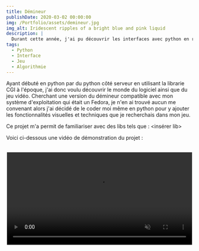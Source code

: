 ```yaml
---
title: Démineur
publishDate: 2020-03-02 00:00:00
img: /Portfolio/assets/demineur.jpg
img_alt: Iridescent ripples of a bright blue and pink liquid
description: |
  Durant cette année, j'ai pu découvrir les interfaces avec python en réalisant notamment un démineur en python.
tags:
  - Python
  - Interface
  - Jeu
  - Algorithmie
---
```

Ayant débuté en python par du python côté serveur en utilisant la librarie CGI à l'époque, j'ai donc voulu découvrir le monde du
logiciel ainsi que du jeu vidéo. Cherchant une version du démineur compatible avec mon système d'exploitation qui était un Fedora,
je n'en ai trouvé aucun me convenant alors j'ai décidé de le coder moi même en python pour y ajouter les fonctionnalités visuelles
et techniques que je recherchais dans mon jeu.

Ce projet m'a permit de familiariser avec des libs tels que : <insérer lib>

Voici ci-dessous une vidéo de démonstration du projet :

<br>

<center>
  <video controls width = "500" muted = "False">
    <source src="/Portfolio/assets/rpjtek_video.mp4", type="video/mp4">
    <source src="/Portfolio/assets/rpjtek_video.webm", type="video/webm">
  </video>
</center>
